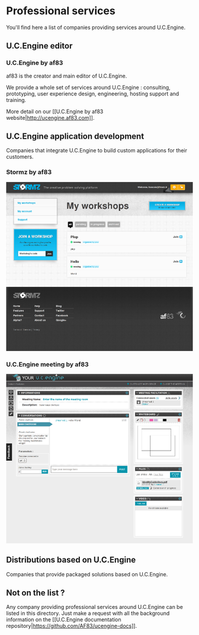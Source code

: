 # Professional services

You'll find here a list of companies providing services around U.C.Engine.

## U.C.Engine editor

### U.C.Engine by af83

af83 is the creator and main editor of U.C.Engine.

We provide a whole set of services around U.C.Engine : consulting, prototyping, user experience design, engineering, hosting support and training.

More detail on our [[U.C.Engine by af83 website|http://ucengine.af83.com]].

## U.C.Engine application development

Companies that integrate U.C.Engine to build custom applications for their customers.

### Stormz by af83

<a href="https://stormz.me/"><img class="screenshot" src="static/img/screenshots/stormz.png" alt="Stormz" /></a>

### U.C.Engine meeting by af83

<a href="https://meeting.ucengine.com/"><img class="screenshot" src="static/img/screenshots/meeting.png" alt="Meeting distribution" /></a>

## Distributions based on U.C.Engine

Companies that provide packaged solutions based on U.C.Engine.

## Not on the list ?

Any company providing professional services around U.C.Engine can be listed in this directory. Just make a request with all the background information on the [[U.C.Engine documentation repository|https://github.com/AF83/ucengine-docs]].
